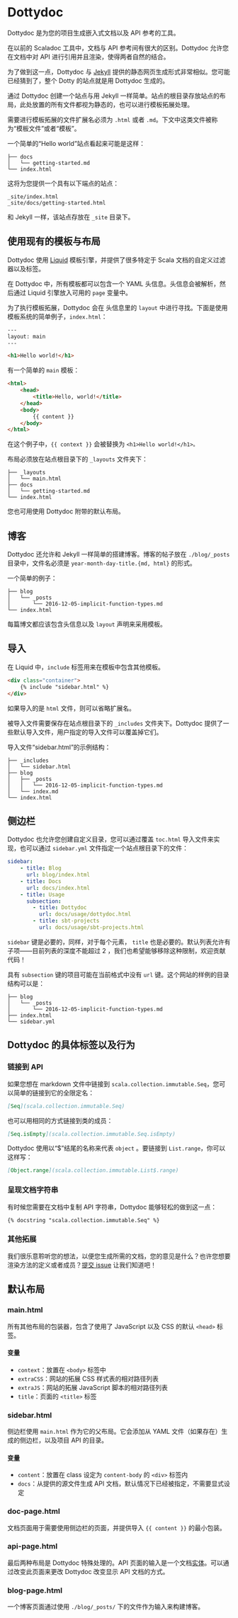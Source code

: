 # Dottydoc

Dottydoc 是为您的项目生成嵌入式文档以及 API 参考的工具。

在以前的 Scaladoc 工具中，文档与 API 参考间有很大的区别。Dottydoc 允许您在文档中对 API 进行引用并且渲染，使得两者自然的结合。

为了做到这一点，Dottydoc 与 [Jekyll](https://jekyllrb.com/) 提供的静态网页生成形式非常相似。您可能已经猜到了，整个 Dotty 的站点就是用 Dottydoc 生成的。

通过 Dottydoc 创建一个站点与用 Jekyll 一样简单。站点的根目录存放站点的布局，此处放置的所有文件都视为静态的，也可以进行模板拓展处理。

需要进行模板拓展的文件扩展名必须为 `.html` 或者 `.md`。下文中这类文件被称为“模板文件”或者“模板”。

一个简单的“Hello world”站点看起来可能是这样：

```shell
├── docs
│   └── getting-started.md
└── index.html
```

这将为您提供一个具有以下端点的站点：

```shell
_site/index.html
_site/docs/getting-started.html
```

和 Jekyll 一样，该站点存放在 `_site` 目录下。

## 使用现有的模板与布局

Dottydoc 使用 [Liquid](https://shopify.github.io/liquid/) 模板引擎，并提供了很多特定于 Scala 文档的自定义过滤器以及标签。

在 Dottydoc 中，所有模板都可以包含一个 YAML 头信息。头信息会被解析，然后通过 Liquid 引擎放入可用的 `page` 变量中。

为了执行模板拓展，Dottydoc 会在 头信息里的 `layout` 中进行寻找。下面是使用模板系统的简单例子，`index.html`：

```html
---
layout: main
---

<h1>Hello world!</h1>
```

有一个简单的 `main` 模板：

```html
<html>
    <head>
        <title>Hello, world!</title>
    </head>
    <body>
        {{ content }}
    </body>
</html>
```

在这个例子中，`{{ context }}` 会被替换为 `<h1>Hello world!</h1>。`

布局必须放在站点根目录下的 `_layouts` 文件夹下：

```shell
├── _layouts
│   └── main.html
├── docs
│   └── getting-started.md
└── index.html
```

您也可用使用 Dottydoc 附带的默认布局。

## 博客

Dottydoc 还允许和 Jekyll 一样简单的搭建博客。博客的帖子放在 `./blog/_posts` 目录中，文件名必须是 `year-month-day-title.{md, html}` 的形式。

一个简单的例子：

```
├── blog
│   └── _posts
│       └── 2016-12-05-implicit-function-types.md
└── index.html
```

每篇博文都应该包含头信息以及 `layout` 声明来采用模板。

## 导入

在 Liquid 中，`include` 标签用来在模板中包含其他模板。

```html
<div class="container">
    {% include "sidebar.html" %}
</div>
```

如果导入的是 `html` 文件，则可以省略扩展名。

被导入文件需要保存在站点根目录下的 `_includes` 文件夹下。Dottydoc 提供了一些默认导入文件，用户指定的导入文件可以覆盖掉它们。

导入文件“sidebar.html”的示例结构：

```
├── _includes
│   └── sidebar.html
├── blog
│   ├── _posts
│   │   └── 2016-12-05-implicit-function-types.md
│   └── index.md
└── index.html
```

## 侧边栏

Dottydoc 也允许您创建自定义目录，您可以通过覆盖 `toc.html` 导入文件来实现，也可以通过 `sidebar.yml` 文件指定一个站点根目录下的文件：

```yaml
sidebar:
    - title: Blog
      url: blog/index.html
    - title: Docs
      url: docs/index.html
    - title: Usage
      subsection:
        - title: Dottydoc
          url: docs/usage/dottydoc.html
        - title: sbt-projects
          url: docs/usage/sbt-projects.html
```

`sidebar` 键是必要的，同样，对于每个元素， `title` 也是必要的。默认列表允许有子项——目前列表的深度不能超过 2 ，我们也希望能够移除这种限制，欢迎贡献代码！

具有 `subsection` 键的项目可能在当前格式中没有 `url` 键。这个网站的样例的目录结构可以是：

```
├── blog
│   └── _posts
│       └── 2016-12-05-implicit-function-types.md
├── index.html
└── sidebar.yml
```



## Dottydoc 的具体标签以及行为

### 链接到 API

如果您想在 markdown 文件中链接到 `scala.collection.immutable.Seq`，您可以简单的链接到它的全限定名：

```markdown
[Seq](scala.collection.immutable.Seq)
```

也可以用相同的方式链接到类的成员：

```markdown
[Seq.isEmpty](scala.collection.immutable.Seq.isEmpty)
```

Dottydoc 使用以“$”结尾的名称来代表 `object` 。要链接到 `List.range`，你可以这样写：

```markdown
[Object.range](scala.collection.immutable.List$.range)
```

###  呈现文档字符串

有时候您需要在文档中复制 API 字符串，Dottydoc 能够轻松的做到这一点：

```
{% docstring "scala.collection.immutable.Seq" %}
```

### 其他拓展

我们很乐意聆听您的想法，以便您生成所需的文档，您的意见是什么？也许您想要渲染方法的定义或者成员？[提交 issue](https://github.com/lampepfl/dotty/issues/new) 让我们知道吧！

## 默认布局

### main.html

所有其他布局的包装器，包含了使用了 JavaScript 以及 CSS 的默认 `<head>` 标签。

#### 变量

* `context`：放置在 `<body>` 标签中
* `extraCSS`：网站的拓展 CSS 样式表的相对路径列表
* `extraJS`：网站的拓展 JavaScript 脚本的相对路径列表
* `title`：页面的 `<title>` 标签

### sidebar.html

侧边栏使用 `main.html` 作为它的父布局。它会添加从 YAML 文件（如果存在）生成的侧边栏，以及项目 API 的目录。

#### 变量

* `content`：放置在 class 设定为 `content-body` 的 `<div>` 标签内
* `docs`：从提供的源文件生成 API 文档，默认情况下已经被指定，不需要显式设定

### doc-page.html

文档页面用于需要使用侧边栏的页面，并提供导入 `{{ content }}` 的最小包装。

### api-page.html

最后两种布局是 Dottydoc 特殊处理的。API 页面的输入是一个文档[实体](http://dotty.epfl.ch/api/dotty/tools/dottydoc/model/Entity.html)。可以通过改变此页面来更改 Dottydoc 改变显示 API 文档的方式。

### blog-page.html

一个博客页面通过使用 `./blog/_posts/` 下的文件作为输入来构建博客。